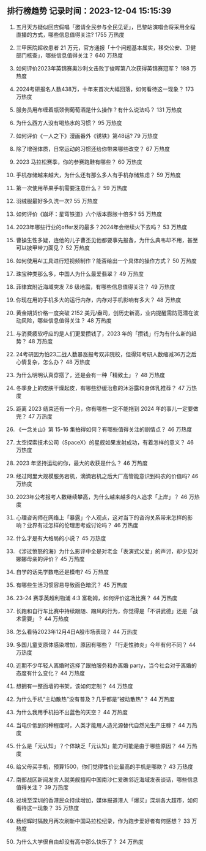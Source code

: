 
## 排行榜趋势 记录时间：2023-12-04 15:15:39
  
  1. 五月天方疑似回应假唱「邀请全民参与全民见证」，巴黎站演唱会将采用全程直播的方式，哪些信息值得关注? 1755 万热度
    
  2. 三甲医院超收患者 21 万元，官方通报「十个问题基本属实，移交公安、卫健部门核查」，哪些信息值得关注？ 640 万热度
    
  3. 如何评价2023年英锦赛奥沙利文击败丁俊晖第八次获得英锦赛冠军？ 188 万热度
    
  4. 2024考研报名人数438万，十年来首次大幅回落，如何看待这一现象？ 173 万热度
    
  5. 服务员用布缠着瓶颈倒葡萄酒是什么操作？有什么说法吗？ 131 万热度
    
  6. 为什么西方人没有喝热水的习惯？ 95 万热度
    
  7. 如何评价《一人之下》漫画番外《锈铁》第48话? 79 万热度
    
  8. 除了增强体质，日常运动的习惯还给你带来哪些改变？ 67 万热度
    
  9. 2023 马拉松赛季，你的参赛跑鞋有哪些？ 60 万热度
    
  10. 手机存储越来越大，为什么还有那么多人有手机存储焦虑？ 59 万热度
    
  11. 第一次使用苹果手机需要注意什么？ 59 万热度
    
  12. 羽绒服最好多久洗一次? 55 万热度
    
  13. 如何评价《崩坏：星穹铁道》六个版本膨胀十倍多? 55 万热度
    
  14. 2023年哪些行业的offer发的最多？2024年会继续火下去吗？ 53 万热度
    
  15. 曹操生性多疑，连他的儿子曹丕见他都要事先报备，为什么典韦却不用，甚至可以披甲带刀面见？ 52 万热度
    
  16. 如何使用AI工具进行短视频制作？能否给出一个具体的操作方式？ 50 万热度
    
  17. 珠宝种类那么多，中国人为什么最爱翡翠？ 49 万热度
    
  18. 菲律宾附近海域突发 7.6 级地震，有哪些信息值得关注？ 49 万热度
    
  19. 你现在用的手机多大的运行内存，内存对手机影响有多大？ 48 万热度
    
  20. 黄金期货价格一度突破 2152 美元/盎司，创历史新高，业内提醒需防范潜在波动风险，哪些信息值得关注？ 48 万热度
    
  21. 与消费疲软呼应的是人们更爱攒钱了，2023 年的「攒钱」行为有什么新的趋势？ 48 万热度
    
  22. 24考研因为怕23二战人数暴涨报考双非院校，但得知考研人数缩减36万之后心情复杂，怎么办？ 48 万热度
    
  23. 为什么明明认真穿搭了，还是会有一种「精致土」？ 48 万热度
    
  24. 冬季身上的皮肤干燥起皮，有哪些舒缓治愈的沐浴露和身体乳推荐？ 47 万热度
    
  25. 距离 2023 结束还有一个月，你有哪些一定不能拖到 2024 年的事儿一定要做完？ 47 万热度
    
  26. 《一念关山》第 15-16 集拍得如何？有哪些值得关注的剧情点？ 46 万热度
    
  27. 太空探索技术公司（SpaceX）的星舰如果发射成功，有着怎样的意义？ 46 万热度
    
  28. 2023 年坚持运动的你，最大的收获是什么？ 46 万热度
    
  29. 经过阿里大规模服务宕机，滴滴宕机之后大厂高管能意识到码农的价值吗? 46 万热度
    
  30. 2023年公考报考人数继续攀高，为什么越来越多的人追求「上岸」？ 46 万热度
    
  31. 心理咨询师在网络上「暴露」个人观点，这对当下的咨询关系带来怎样的影响？业界有过怎样的伦理思考或讨论吗？ 46 万热度
    
  32. 什么才是有大格局的小说？ 45 万热度
    
  33. 《涉过愤怒的海》为什么影评中全是对老金「表演式父爱」的声讨，却少见对娜娜母亲的评价？ 45 万热度
    
  34. 自学的话先学数电还是模电? 45 万热度
    
  35. 有哪些生活习惯容易导致面色暗沉？ 45 万热度
    
  36. 23-24 赛季英超利物浦 4:3 富勒姆，如何评价这场比赛？ 44 万热度
    
  37. 长跑和自行车比赛中持续跟随、蹭风的行为，你觉得是「不讲武德」还是「战术需要」？ 44 万热度
    
  38. 怎么看待2023年12月4日A股市场表现？ 44 万热度
    
  39. 多国儿童支原体感染增加，原因有哪些？「行走性肺炎」今年有何不同？ 44 万热度
    
  40. 近期不少年轻人离婚时选择了跟拍服务和办离婚 party，当今社会对于离婚的态度有什么变化？ 44 万热度
    
  41. 想拥有一整面墙的书架，该如何定制？ 44 万热度
    
  42. 为什么手机“主动散热”没有普及？几乎都是“被动散热”？ 44 万热度
    
  43. 为什么我用手机拍不出蓝色的天空？ 44 万热度
    
  44. 当电价低到何种程度时，人类才能用人造光源替代自然光生产庄稼？ 44 万热度
    
  45. 什么是「元认知」？个体缺乏「元认知」能力可能是由于哪些原因？ 44 万热度
    
  46. 给父母买手机，预算1500，你们觉得性价比最高的手机是哪款？ 43 万热度
    
  47. 南部战区新闻发言人就美舰擅闯中国南沙仁爱礁邻近海域发表谈话，哪些信息值得关注？ 39 万热度
    
  48. 过境至深圳的香港民众持续增加，媒体报道港人「爆买」深圳各大超市，如何看待这一现象？ 35 万热度
    
  49. 杨绍辉时隔数月再次刷新中国马拉松纪录，作为跑步爱好者有何感想？ 33 万热度
    
  50. 为什么大学很自由却没有高中那么快乐了？ 24 万热度
    